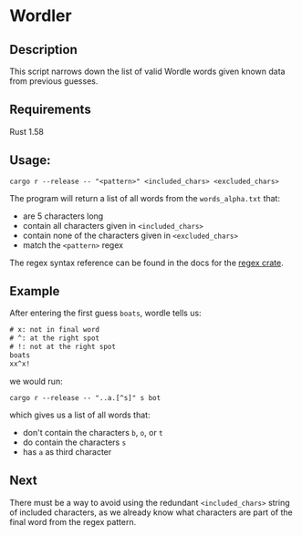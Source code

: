 # Wordler

## Description

This script narrows down the list of valid Wordle words given known data from previous guesses.

## Requirements

Rust 1.58

## Usage:

```shell
cargo r --release -- "<pattern>" <included_chars> <excluded_chars>
```

The program will return a list of all words from the `words_alpha.txt` that:

- are 5 characters long
- contain all characters given in `<included_chars>`
- contain none of the characters given in `<excluded_chars>`
- match the `<pattern>` regex

The regex syntax reference can be found in the docs for the [regex crate](https://crates.io/crates/regex).

## Example

After entering the first guess `boats`, wordle tells us:

```txt
# x: not in final word
# ^: at the right spot
# !: not at the right spot
boats
xx^x!
```

we would run:

```shell
cargo r --release -- "..a.[^s]" s bot
```

which gives us a list of all words that:

- don't contain the characters `b`, `o`, or `t`
- do contain the characters `s`
- has `a` as third character

## Next

There must be a way to avoid using the redundant `<included_chars>` string of included characters, as we already know what characters are part of the final word from the regex pattern.
